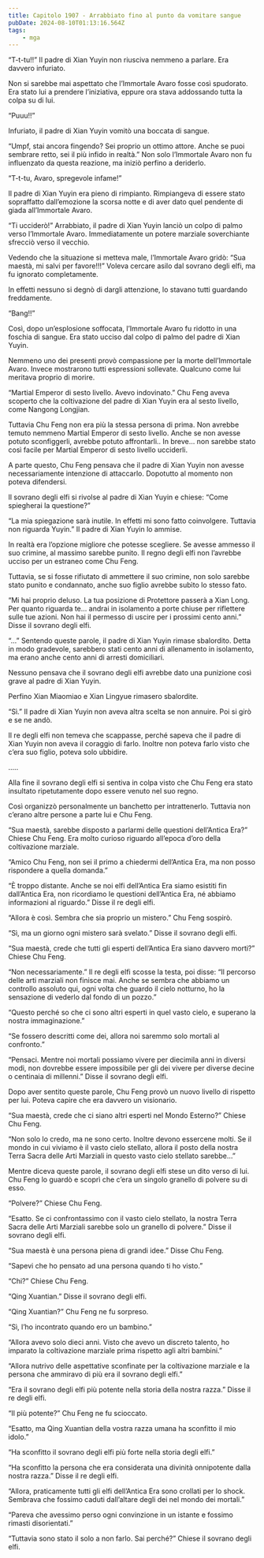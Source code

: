 ```yaml
---
title: Capitolo 1907 - Arrabbiato fino al punto da vomitare sangue
pubDate: 2024-08-10T01:13:16.564Z
tags:
    - mga
---
```



“T-t-tu!!” Il padre di Xian Yuyin non riusciva nemmeno a parlare. Era davvero infuriato.


Non si sarebbe mai aspettato che l’Immortale Avaro fosse così spudorato. Era stato lui a prendere l’iniziativa, eppure ora stava addossando tutta la colpa su di lui.


“Puuu!!”


Infuriato, il padre di Xian Yuyin vomitò una boccata di sangue.

“Umpf, stai ancora fingendo? Sei proprio un ottimo attore. Anche se puoi sembrare retto, sei il più infido in realtà.” Non solo l’Immortale Avaro non fu influenzato da questa reazione, ma iniziò perfino a deriderlo.


“T-t-tu, Avaro, spregevole infame!”


Il padre di Xian Yuyin era pieno di rimpianto. Rimpiangeva di essere stato sopraffatto dall’emozione la scorsa notte e di aver dato quel pendente di giada all’Immortale Avaro.

“Ti ucciderò!” Arrabbiato, il padre di Xian Yuyin lanciò un colpo di palmo verso l’Immortale Avaro. Immediatamente un potere marziale soverchiante sfrecciò verso il vecchio.

Vedendo che la situazione si metteva male, l’Immortale Avaro gridò: “Sua maestà, mi salvi per favore!!!” Voleva cercare asilo dal sovrano degli elfi, ma fu ignorato completamente.


In effetti nessuno si degnò di dargli attenzione, lo stavano tutti guardando freddamente.

“Bang!!”


Così, dopo un’esplosione soffocata, l’Immortale Avaro fu ridotto in una foschia di sangue. Era stato ucciso dal colpo di palmo del padre di Xian Yuyin.


Nemmeno uno dei presenti provò compassione per la morte dell’Immortale Avaro. Invece mostrarono tutti espressioni sollevate. Qualcuno come lui meritava proprio di morire.


“Martial Emperor di sesto livello. Avevo indovinato.” Chu Feng aveva scoperto che la coltivazione del padre di Xian Yuyin era al sesto livello, come Nangong Longjian.


Tuttavia Chu Feng non era più la stessa persona di prima. Non avrebbe temuto nemmeno Martial Emperor di sesto livello. Anche se non avesse potuto sconfiggerli, avrebbe potuto affrontarli.. In breve… non sarebbe stato così facile per Martial Emperor di sesto livello ucciderli.


A parte questo, Chu Feng pensava che il padre di Xian Yuyin non avesse necessariamente intenzione di attaccarlo. Dopotutto al momento non poteva difendersi.


Il sovrano degli elfi si rivolse al padre di Xian Yuyin e chiese: “Come spiegherai la questione?”

“La mia spiegazione sarà inutile. In effetti mi sono fatto coinvolgere. Tuttavia non riguarda Yuyin.” Il padre di Xian Yuyin lo ammise.


In realtà era l’opzione migliore che potesse scegliere. Se avesse ammesso il suo crimine, al massimo sarebbe punito. Il regno degli elfi non l’avrebbe ucciso per un estraneo come Chu Feng.


Tuttavia, se si fosse rifiutato di ammettere il suo crimine, non solo sarebbe stato punito e condannato, anche suo figlio avrebbe subìto lo stesso fato.

“Mi hai proprio deluso. La tua posizione di Protettore passerà a Xian Long. Per quanto riguarda te… andrai in isolamento a porte chiuse per riflettere sulle tue azioni. Non hai il permesso di uscire per i prossimi cento anni.” Disse il sovrano degli elfi.


“...” Sentendo queste parole, il padre di Xian Yuyin rimase sbalordito. Detta in modo gradevole, sarebbero stati cento anni di allenamento in isolamento, ma erano anche cento anni di arresti domiciliari.


Nessuno pensava che il sovrano degli elfi avrebbe dato una punizione così grave al padre di Xian Yuyin.


Perfino Xian Miaomiao e Xian Lingyue rimasero sbalordite.


“Sì.” Il padre di Xian Yuyin non aveva altra scelta se non annuire. Poi si girò e se ne andò.


Il re degli elfi non temeva che scappasse, perché sapeva che il padre di Xian Yuyin non aveva il coraggio di farlo. Inoltre non poteva farlo visto che c’era suo figlio, poteva solo ubbidire.


…..


Alla fine il sovrano degli elfi si sentiva in colpa visto che Chu Feng era stato insultato ripetutamente dopo essere venuto nel suo regno.


Così organizzò personalmente un banchetto per intrattenerlo. Tuttavia non c’erano altre persone a parte lui e Chu Feng.


“Sua maestà, sarebbe disposto a parlarmi delle questioni dell’Antica Era?” Chiese Chu Feng. Era molto curioso riguardo all’epoca d’oro della coltivazione marziale.


“Amico Chu Feng, non sei il primo a chiedermi dell’Antica Era, ma non posso rispondere a quella domanda.”


“È troppo distante. Anche se noi elfi dell’Antica Era siamo esistiti fin dall’Antica Era, non ricordiamo le questioni dell’Antica Era, né abbiamo informazioni al riguardo.” Disse il re degli elfi.


“Allora è così. Sembra che sia proprio un mistero.” Chu Feng sospirò.

“Sì, ma un giorno ogni mistero sarà svelato.” Disse il sovrano degli elfi.

“Sua maestà, crede che tutti gli esperti dell’Antica Era siano davvero morti?” Chiese Chu Feng.


“Non necessariamente.” Il re degli elfi scosse la testa, poi disse: “Il percorso delle arti marziali non finisce mai. Anche se sembra che abbiamo un controllo assoluto qui, ogni volta che guardo il cielo notturno, ho la sensazione di vederlo dal fondo di un pozzo.”


“Questo perché so che ci sono altri esperti in quel vasto cielo, e superano la nostra immaginazione.”

“Se fossero descritti come dei, allora noi saremmo solo mortali al confronto.”


“Pensaci. Mentre noi mortali possiamo vivere per diecimila anni in diversi modi, non dovrebbe essere impossibile per gli dei vivere per diverse decine o centinaia di millenni.” Disse il sovrano degli elfi.


Dopo aver sentito queste parole, Chu Feng provò un nuovo livello di rispetto per lui. Poteva capire che era davvero un visionario.


“Sua maestà, crede che ci siano altri esperti nel Mondo Esterno?” Chiese Chu Feng.


“Non solo lo credo, ma ne sono certo. Inoltre devono essercene molti. Se il mondo in cui viviamo è il vasto cielo stellato, allora il posto della nostra Terra Sacra delle Arti Marziali in questo vasto cielo stellato sarebbe…”


Mentre diceva queste parole, il sovrano degli elfi stese un dito verso di lui. Chu Feng lo guardò e scoprì che c’era un singolo granello di polvere su di esso.

“Polvere?” Chiese Chu Feng.

“Esatto. Se ci confrontassimo con il vasto cielo stellato, la nostra Terra Sacra delle Arti Marziali sarebbe solo un granello di polvere.” Disse il sovrano degli elfi.


“Sua maestà è una persona piena di grandi idee.” Disse Chu Feng.


“Sapevi che ho pensato ad una persona quando ti ho visto.”


“Chi?” Chiese Chu Feng.

“Qing Xuantian.” Disse il sovrano degli elfi.

“Qing Xuantian?” Chu Feng ne fu sorpreso.

“Sì, l’ho incontrato quando ero un bambino.”


“Allora avevo solo dieci anni. Visto che avevo un discreto talento, ho imparato la coltivazione marziale prima rispetto agli altri bambini.”

“Allora nutrivo delle aspettative sconfinate per la coltivazione marziale e la persona che ammiravo di più era il sovrano degli elfi.”


“Era il sovrano degli elfi più potente nella storia della nostra razza.” Disse il re degli elfi.


“Il più potente?” Chu Feng ne fu scioccato.

“Esatto, ma Qing Xuantian della vostra razza umana ha sconfitto il mio idolo.”


“Ha sconfitto il sovrano degli elfi più forte nella storia degli elfi.”


“Ha sconfitto la persona che era considerata una divinità onnipotente dalla nostra razza.” Disse il re degli elfi.


“Allora, praticamente tutti gli elfi dell’Antica Era sono crollati per lo shock. Sembrava che fossimo caduti dall’altare degli dei nel mondo dei mortali.”


“Pareva che avessimo perso ogni convinzione in un istante e fossimo rimasti disorientati.”


“Tuttavia sono stato il solo a non farlo. Sai perché?” Chiese il sovrano degli elfi.





